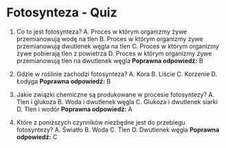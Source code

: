  # Fotosynteza - Quiz

1. Co to jest fotosynteza?
   A. Proces w którym organizmy żywe przemianowują wodę na tlen
   B. Proces w którym organizmy żywe przemianowują dwutlenek węgla na tlen
   C. Proces w którym organizmy żywe pobierają tlen z powietrza
   D. Proces w którym organizmy żywe przemianowują tlen na dwutlenek węgla
   **Poprawna odpowiedź:** B

2. Gdzie w roślinie zachodzi fotosynteza?
   A. Kora
   B. Liście
   C. Korzenie
   D. Łodyga
   **Poprawna odpowiedź:** B

3. Jakie związki chemiczne są produkowane w procesie fotosyntezy?
   A. Tlen i glukoza
   B. Woda i dwutlenek węgla
   C. Glukoza i dwutlenek siarki
   D. Tlen i wodór
   **Poprawna odpowiedź:** A

4. Które z poniższych czynników niezbędne jest do przebiegu fotosyntezy?
   A. Światło
   B. Woda
   C. Tlen
   D. Dwutlenek węgla
   **Poprawna odpowiedź:** C

